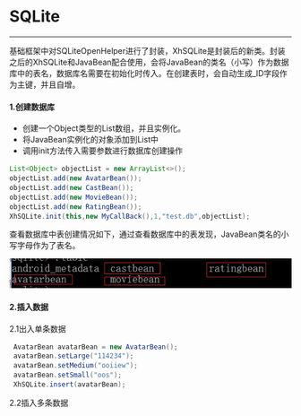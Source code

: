 # SQLite

---

基础框架中对SQLiteOpenHelper进行了封装，XhSQLite是封装后的新类。封装之后的XhSQLite和JavaBean配合使用，会将JavaBean的类名（小写）作为数据库中的表名，数据库名需要在初始化时传入。在创建表时，会自动生成\_ID字段作为主键，并且自增。

#### 1.创建数据库

* 创建一个Object类型的List数组，并且实例化。
* 将JavaBean实例化的对象添加到List中
* 调用init方法传入需要参数进行数据库创建操作

```java
List<Object> objectList = new ArrayList<>();
objectList.add(new AvatarBean());
objectList.add(new CastBean());
objectList.add(new MovieBean());
objectList.add(new RatingBean());
XhSQLite.init(this,new MyCallBack(),1,"test.db",objectList);
```

查看数据库中表创建情况如下，通过查看数据库中的表发现，JavaBean类名的小写字母作为了表名。

![](/assets/db_test.png)

#### 2.插入数据

2.1出入单条数据

```java
 AvatarBean avatarBean = new AvatarBean();
 avatarBean.setLarge("114234");
 avatarBean.setMedium("ooiiew");
 avatarBean.setSmall("oos");
 XhSQLite.insert(avatarBean);
```

2.2插入多条数据

